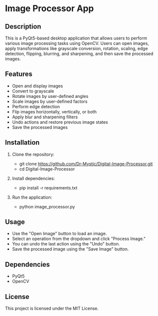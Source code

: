 # Image Processor App

## Description
This is a PyQt5-based desktop application that allows users to perform various image processing tasks using OpenCV. Users can open images, apply transformations like grayscale conversion, rotation, scaling, edge detection, flipping, blurring, and sharpening, and then save the processed images.

## Features
- Open and display images
- Convert to grayscale
- Rotate images by user-defined angles
- Scale images by user-defined factors
- Perform edge detection
- Flip images horizontally, vertically, or both
- Apply blur and sharpening filters
- Undo actions and restore previous image states
- Save the processed images

## Installation
1. Clone the repository:
   - git clone https://github.com/Dr-Mystic/Digital-Image-Processor.git
   - cd Digital-Image-Processor

2. Install dependencies:
   - pip install -r requirements.txt

3. Run the application:
   - python image_processor.py

## Usage
- Use the "Open Image" button to load an image.
- Select an operation from the dropdown and click "Process Image."
- You can undo the last action using the "Undo" button.
- Save the processed image using the "Save Image" button.

## Dependencies
- PyQt5
- OpenCV

## License
This project is licensed under the MIT License.